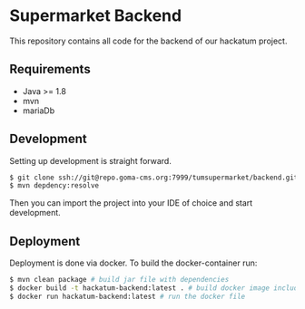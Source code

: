 # Supermarket Backend

This repository contains all code for the backend of our hackatum project.

## Requirements

- Java >= 1.8
- mvn
- mariaDb

## Development

Setting up development is straight forward.

```bash
$ git clone ssh://git@repo.goma-cms.org:7999/tumsupermarket/backend.git && cd backend
$ mvn depdency:resolve
```

Then you can import the project into your IDE of choice and start development.


## Deployment

Deployment is done via docker. To build the docker-container run:

```bash
$ mvn clean package # build jar file with dependencies
$ docker build -t hackatum-backend:latest . # build docker image including jar file
$ docker run hackatum-backend:latest # run the docker file
```
